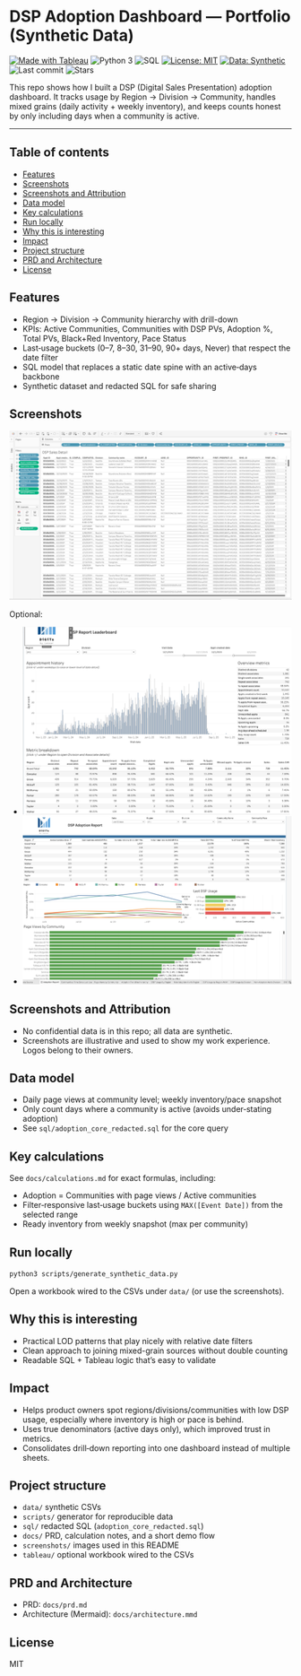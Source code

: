 # DSP Adoption Dashboard — Portfolio (Synthetic Data)

[![Made with Tableau](https://img.shields.io/badge/Made%20with-Tableau-1f74bf)](https://www.tableau.com/)
![Python 3](https://img.shields.io/badge/Python-3.x-3776AB?logo=python&logoColor=white)
![SQL](https://img.shields.io/badge/SQL-Snowflake-blue)
[![License: MIT](https://img.shields.io/badge/License-MIT-green.svg)](LICENSE)
[![Data: Synthetic](https://img.shields.io/badge/Data-Synthetic-blue)](#)
![Last commit](https://img.shields.io/github/last-commit/jrodr995/dsp-adoption-dashboard)
![Stars](https://img.shields.io/github/stars/jrodr995/dsp-adoption-dashboard?style=social)

This repo shows how I built a DSP (Digital Sales Presentation) adoption dashboard. It tracks usage by Region → Division → Community, handles mixed grains (daily activity + weekly inventory), and keeps counts honest by only including days when a community is active.

---

## Table of contents
- [Features](#features)
- [Screenshots](#screenshots)
- [Screenshots and Attribution](#screenshots-and-attribution)
- [Data model](#data-model)
- [Key calculations](#key-calculations)
- [Run locally](#run-locally)
- [Why this is interesting](#why-this-is-interesting)
- [Impact](#impact)
- [Project structure](#project-structure)
- [PRD and Architecture](#prd-and-architecture)
- [License](#license)

## Features
- Region → Division → Community hierarchy with drill-down
- KPIs: Active Communities, Communities with DSP PVs, Adoption %, Total PVs, Black+Red Inventory, Pace Status
- Last‑usage buckets (0–7, 8–30, 31–90, 90+ days, Never) that respect the date filter
- SQL model that replaces a static date spine with an active‑days backbone
- Synthetic dataset and redacted SQL for safe sharing

## Screenshots
![DSP Adoption Report](screenshots/dsp_adoption_dashboard.png)

Optional:
- ![Appointments Leaderboard](screenshots/appointments_leaderboard.png)
- ![DSP Sales Detail](screenshots/dsp_sales_detail.png)

## Screenshots and Attribution
- No confidential data is in this repo; all data are synthetic.
- Screenshots are illustrative and used to show my work experience. Logos belong to their owners.

## Data model
- Daily page views at community level; weekly inventory/pace snapshot
- Only count days where a community is active (avoids under‑stating adoption)
- See `sql/adoption_core_redacted.sql` for the core query

## Key calculations
See `docs/calculations.md` for exact formulas, including:
- Adoption = Communities with page views / Active communities
- Filter‑responsive last‑usage buckets using `MAX([Event Date])` from the selected range
- Ready inventory from weekly snapshot (max per community)

## Run locally
```bash
python3 scripts/generate_synthetic_data.py
```
Open a workbook wired to the CSVs under `data/` (or use the screenshots).

## Why this is interesting
- Practical LOD patterns that play nicely with relative date filters
- Clean approach to joining mixed-grain sources without double counting
- Readable SQL + Tableau logic that’s easy to validate

## Impact
- Helps product owners spot regions/divisions/communities with low DSP usage, especially where inventory is high or pace is behind.
- Uses true denominators (active days only), which improved trust in metrics.
- Consolidates drill‑down reporting into one dashboard instead of multiple sheets.

## Project structure
- `data/` synthetic CSVs
- `scripts/` generator for reproducible data
- `sql/` redacted SQL (`adoption_core_redacted.sql`)
- `docs/` PRD, calculation notes, and a short demo flow
- `screenshots/` images used in this README
- `tableau/` optional workbook wired to the CSVs

## PRD and Architecture
- PRD: `docs/prd.md`
- Architecture (Mermaid): `docs/architecture.mmd`

## License
MIT
